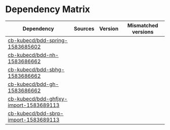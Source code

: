 # Dependency Matrix

Dependency | Sources | Version | Mismatched versions
---------- | ------- | ------- | -------------------
[cb-kubecd/bdd-spring-1583685602](https://github.com/cb-kubecd/bdd-spring-1583685602.git) |  | []() | 
[cb-kubecd/bdd-nh-1583686662](https://github.com/cb-kubecd/bdd-nh-1583686662.git) |  | []() | 
[cb-kubecd/bdd-sbhg-1583686662](https://github.com/cb-kubecd/bdd-sbhg-1583686662.git) |  | []() | 
[cb-kubecd/bdd-gh-1583686662](https://github.com/cb-kubecd/bdd-gh-1583686662.git) |  | []() | 
[cb-kubecd/bdd-ghfjxy-import-1583689113](https://github.com/cb-kubecd/bdd-ghfjxy-import-1583689113.git) |  | []() | 
[cb-kubecd/bdd-sbrp-import-1583689113](https://github.com/cb-kubecd/bdd-sbrp-import-1583689113.git) |  | []() | 
